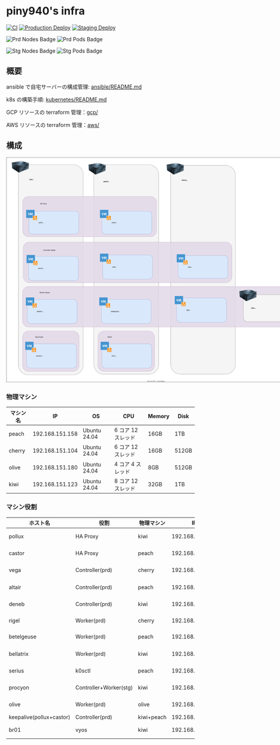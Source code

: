 # piny940's infra

[![CI](https://github.com/piny940/infra/actions/workflows/ci.yaml/badge.svg)](https://github.com/piny940/infra/actions/workflows/ci.yaml)
[![Production Deploy](https://github.com/piny940/infra/actions/workflows/prd-deploy.yaml/badge.svg)](https://github.com/piny940/infra/actions/workflows/prd-deploy.yaml)
[![Staging Deploy](https://github.com/piny940/infra/actions/workflows/stg-deploy.yaml/badge.svg)](https://github.com/piny940/infra/actions/workflows/stg-deploy.yaml)

![Prd Nodes Badge](https://img.shields.io/endpoint?url=https%3A%2F%2Fk8s-status-badge.piny940.com%2Fnodes)
![Prd Pods Badge](https://img.shields.io/endpoint?url=https%3A%2F%2Fk8s-status-badge.piny940.com%2Fpods)

![Stg Nodes Badge](https://img.shields.io/endpoint?url=https%3A%2F%2Fstg-k8s-status-badge.piny940.com%2Fnodes)
![Stg Pods Badge](https://img.shields.io/endpoint?url=https%3A%2F%2Fstg-k8s-status-badge.piny940.com%2Fpods)

## 概要

ansible で自宅サーバーの構成管理: [ansible/README.md](ansible/README.md)

k8s の構築手順: [kubernetes/README.md](kubernetes/README.md)

GCP リソースの terraform 管理：[gcp/](gcp)

AWS リソースの terraform 管理：[aws/](aws)

## 構成

<img src="docs/machines.svg" alt="machines" style="max-width:800px" />

### 物理マシン

| マシン名 | IP              | OS           | CPU                | Memory | Disk  |
| -------- | --------------- | ------------ | ------------------ | ------ | ----- |
| peach    | 192.168.151.158 | Ubuntu 24.04 | 6 コア 12 スレッド | 16GB   | 1TB   |
| cherry   | 192.168.151.104 | Ubuntu 24.04 | 6 コア 12 スレッド | 16GB   | 512GB |
| olive    | 192.168.151.180 | Ubuntu 24.04 | 4 コア 4 スレッド  | 8GB    | 512GB |
| kiwi     | 192.168.151.123 | Ubuntu 24.04 | 8 コア 12 スレッド | 32GB   | 1TB   |

### マシン役割

| ホスト名                 | 役割                   | 物理マシン | IP              | OS           | CPU     | Memory | Disk  |
| ------------------------ | ---------------------- | ---------- | --------------- | ------------ | ------- | ------ | ----- |
| pollux                   | HA Proxy               | kiwi       | 192.168.151.235 | Ubuntu 24.04 | 2 コア  | 2GB    | 64GB  |
| castor                   | HA Proxy               | peach      | 192.168.151.223 | Ubuntu 24.04 | 2 コア  | 2GB    | 64GB  |
| vega                     | Controller(prd)        | cherry     | 192.168.151.229 | Ubuntu 24.04 | 2 コア  | 4GB    | 64GB  |
| altair                   | Controller(prd)        | peach      | 192.168.151.224 | Ubuntu 24.04 | 2 コア  | 4GB    | 64GB  |
| deneb                    | Controller(prd)        | kiwi       | 192.168.151.233 | Ubuntu 24.04 | 2 コア  | 4GB    | 64GB  |
| rigel                    | Worker(prd)            | cherry     | 192.168.151.228 | Ubuntu 24.04 | 10 コア | 8GB    | 256GB |
| betelgeuse               | Worker(prd)            | peach      | 192.168.151.225 | Ubuntu 24.04 | 6 コア  | 8GB    | 660GB |
| bellatrix                | Worker(prd)            | kiwi       | 192.168.151.234 | Ubuntu 24.04 | 6 コア  | 8GB    | 128GB |
| serius                   | k0sctl                 | peach      | 192.168.151.226 | Ubuntu 24.04 | 1 コア  | 2GB    | 64GB  |
| procyon                  | Controller+Worker(stg) | kiwi       | 192.168.151.236 | Ubuntu 24.04 | 6 コア  | 12GB   | 512GB |
| olive                    | Worker(prd)            | olive      | 192.168.151.158 | Ubuntu 24.04 | 4 コア  | 8GB    | 512GB |
| keepalive(pollux+castor) | Controller(prd)        | kiwi+peach | 192.168.151.11  |              |         |        |       |
| br01                     | vyos                   | kiwi       | 192.168.151.102 | vyos1.5      | 1 コア  | 512MB  | 2GB   |
